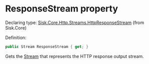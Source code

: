 <!--

Copyrights 2023 Sisk Framework - CypherPotato
Published under MIT license

!!! DO NOT EDIT THIS FILE !!!
This file was generated by a tool in the Sisk package. To edit the information in this documentation,
edit the XML documentation present in the Sisk source code.

-->


# ResponseStream property

Declaring type: [Sisk.Core.Http.Streams.HttpResponseStream](/spec/Sisk.Core.Http.Streams.HttpResponseStream.md) (from Sisk.Core)


Definition:

```cs
public Stream ResponseStream { get; }
```

Gets the <a href="https://learn.microsoft.com/en-us/dotnet/api/System.IO.Stream">Stream</a> that represents the HTTP response output stream.

